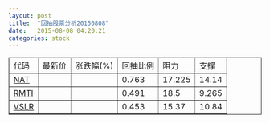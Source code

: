 ```yaml
---
layout: post
title:  "回抽股票分析20150808"
date:   2015-08-08 04:20:21
categories: stock
---
```

<script type="text/javascript">
var stockList = []
stockList.push('gb_nat');
stockList.push('gb_rmti');
stockList.push('gb_vslr');
</script>
<table border="1">
 <tr>
 <td>代码</td>
 <td>最新价</td>
 <td>涨跌幅(%)</td>
 <td>回抽比例</td>
 <td>阻力</td>
 <td>支撑</td>
</tr>
  <tr id="nat">
  <td><a href="http://stock.finance.sina.com.cn/usstock/quotes/NAT.html" target="_blank">NAT</a></td><td></td><td></td><td>0.763</td><td>17.225</td><td>14.14</td></tr>
  <tr id="rmti">
  <td><a href="http://stock.finance.sina.com.cn/usstock/quotes/RMTI.html" target="_blank">RMTI</a></td><td></td><td></td><td>0.491</td><td>18.5</td><td>9.265</td></tr>
  <tr id="vslr">
  <td><a href="http://stock.finance.sina.com.cn/usstock/quotes/VSLR.html" target="_blank">VSLR</a></td><td></td><td></td><td>0.453</td><td>15.37</td><td>10.84</td></tr>
</table>
